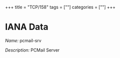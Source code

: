 +++
title = "TCP/158"
tags = [""]
categories = [""]
+++

# IANA Data

_Name:_ pcmail-srv

_Description:_ PCMail Server

